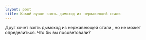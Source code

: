 ```yaml
---
layout: post 
title: Какой лучше взять дымоход из нержавеющей стали 
--- 
```

Друг хочет взять дымоход из нержавеющей стали , но не может определиться. Что бы вы посоветовали?